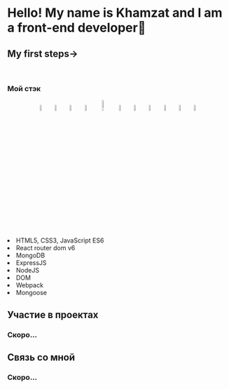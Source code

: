 <h1 aligt>Hello! My name is Khamzat and I am a front-end developer🌱</h1>
  
  <h2>My first steps→</h2>
  <br />


<h3>Мой стэк</h3>
<div align=center>

  <img width=6% src="https://cdn1.iconfinder.com/data/icons/akar-vol-1/24/nextjs-fill-256.png"/>

<img width=6% src="https://cdn0.iconfinder.com/data/icons/logos-brands-in-colors/128/react-256.png" alt="photoReact" />

  <img width=6%  src="https://cdn4.iconfinder.com/data/icons/logos-brands-5/24/redux-256.png" alt="photoReact" />

 <img width=6% src="https://cdn3.iconfinder.com/data/icons/picons-social/57/10-html5-256.png" alt="photoReact" />
 <img width=8% bottom=5% src="https://cdn0.iconfinder.com/data/icons/logos-21/40/CSS3-256.png" alt="photoReact" />
  <img  width=6% src="https://cdn2.iconfinder.com/data/icons/designer-skills/128/code-programming-javascript-software-develop-command-language-256.png" alt="photoJs" />
          <img width=6% src="https://www.codesmith.io/hs-fs/hubfs/Blog%20Images/Blog%20Photos/react-router-logo.png?width=600&name=react-router-logo.png" alt="photoJs" />
 <img width=6% src="https://cdn4.iconfinder.com/data/icons/logos-3/512/mongodb-2-256.png" alt="photoJs" />

  <img  width=6% src="https://the-guild.dev/blog-assets/nodejs-esm/nodejs_logo.png" alt="photoJs" />
              <img  width=6% src="https://www.vectorlogo.zone/logos/expressjs/expressjs-ar21.svg" alt="photoJs" />
              <img width=6% src="https://camo.githubusercontent.com/7c669e872b214571ae0b5097e8d3db369225a806dc2ce9a436cde3497164310c/687474703a2f2f6d6f6e676f64622d746f6f6c732e636f6d2f696d672f6d6f6e676f6f73652e706e67" alt="photoJs" />
</div>

  <li>HTML5, CSS3, JavaScript ES6</li>
  <li>React router dom v6</li>
  <li>MongoDB</li>
  <li>ExpressJS</li>
  <li>NodeJS</li>
  <li>DOM</li>
  <li>Webpack</li>
  <li>Mongoose</li>
</ul>

<h2>Участие в проектах</h2>
</hr>
<h3>Скоро...</h3>

<h2>Связь со мной</h2>
<h3>Скоро...</h3>
